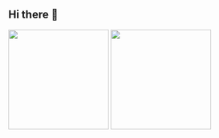 ## Hi there 👋
<div>
  <img height="200em" src="https://github-readme-stats.vercel.app/api?username=brenoassis32&show_icons=true&include_all_commits=false&theme=dark&locale=pt-br"/>
  <img height="200em" src="https://github-readme-stats.vercel.app/api/top-langs/?username=brenoassis32&layout=compact&langs_count=10&theme=dark&custom_title=Linguagens"/>
</div>

  <!--
**brenoassis32/brenoassis32** is a ✨ _special_ ✨ repository because its `README.md` (this file) appears on your GitHub profile.

Here are some ideas to get you started:

- 🔭 I’m currently working on ...
- 🌱 I’m currently learning ...
- 👯 I’m looking to collaborate on ...
- 🤔 I’m looking for help with ...
- 💬 Ask me about ...
- 📫 How to reach me: ...
- 😄 Pronouns: ...
- ⚡ Fun fact: ...
-->
